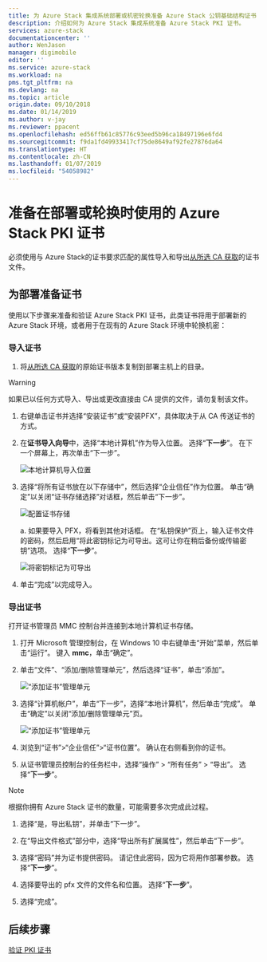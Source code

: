 ```yaml
---
title: 为 Azure Stack 集成系统部署或机密轮换准备 Azure Stack 公钥基础结构证书 | Microsoft Docs
description: 介绍如何为 Azure Stack 集成系统准备 Azure Stack PKI 证书。
services: azure-stack
documentationcenter: ''
author: WenJason
manager: digimobile
editor: ''
ms.service: azure-stack
ms.workload: na
pms.tgt_pltfrm: na
ms.devlang: na
ms.topic: article
origin.date: 09/10/2018
ms.date: 01/14/2019
ms.author: v-jay
ms.reviewer: ppacent
ms.openlocfilehash: ed56ffb61c85776c93eed5b96ca18497196e6fd4
ms.sourcegitcommit: f9da1fd49933417cf75de8649af92fe27876da64
ms.translationtype: HT
ms.contentlocale: zh-CN
ms.lasthandoff: 01/07/2019
ms.locfileid: "54058982"
---
```

# <a name="prepare-azure-stack-pki-certificates-for-use-in-deployment-or-rotation"></a>准备在部署或轮换时使用的 Azure Stack PKI 证书
必须使用与 Azure Stack的证书要求匹配的属性导入和导出[从所选 CA 获取](azure-stack-get-pki-certs.md)的证书文件。


## <a name="prepare-certificates-for-deployment"></a>为部署准备证书
使用以下步骤来准备和验证 Azure Stack PKI 证书，此类证书将用于部署新的 Azure Stack 环境，或者用于在现有的 Azure Stack 环境中轮换机密： 

### <a name="import-the-certificate"></a>导入证书

1.  将[从所选 CA 获取](azure-stack-get-pki-certs.md)的原始证书版本复制到部署主机上的目录。 
  > [!WARNING]
  > 如果已以任何方式导入、导出或更改直接由 CA 提供的文件，请勿复制该文件。

1.  右键单击证书并选择“安装证书”或“安装PFX”，具体取决于从 CA 传送证书的方式。

1. 在**证书导入向导**中，选择“本地计算机”作为导入位置。 选择“**下一步**”。 在下一个屏幕上，再次单击“下一步”。

    ![本地计算机导入位置](./media/prepare-pki-certs/1.png)

1.  选择“将所有证书放在以下存储中”，然后选择“企业信任”作为位置。 单击“确定”以关闭“证书存储选择”对话框，然后单击“下一步”。

    ![配置证书存储](./media/prepare-pki-certs/3.png)

    a. 如果要导入 PFX，将看到其他对话框。 在“私钥保护”页上，输入证书文件的密码，然后启用“将此密钥标记为可导出。这可让你在稍后备份或传输密钥”选项。 选择“**下一步**”。

    ![将密钥标记为可导出](./media/prepare-pki-certs/2.png)

1. 单击“完成”以完成导入。

### <a name="export-the-certificate"></a>导出证书

打开证书管理员 MMC 控制台并连接到本地计算机证书存储。

1. 打开 Microsoft 管理控制台，在 Windows 10 中右键单击“开始”菜单，然后单击“运行”。 键入 **mmc**，单击“确定”。

1. 单击“文件”、“添加/删除管理单元”，然后选择“证书”，单击“添加”。

    ![“添加证书”管理单元](./media/prepare-pki-certs/mmc-2.png)
 
1. 选择“计算机帐户”，单击“下一步”，选择“本地计算机”，然后单击“完成”。 单击“确定”以关闭“添加/删除管理单元”页。

    ![“添加证书”管理单元](./media/prepare-pki-certs/mmc-3.png)

1. 浏览到“证书”>“企业信任”>“证书位置”。 确认在右侧看到你的证书。

1. 从证书管理员控制台的任务栏中，选择“操作” > “所有任务” > “导出”。 选择“**下一步**”。

  > [!NOTE]
  > 根据你拥有 Azure Stack 证书的数量，可能需要多次完成此过程。

1. 选择“是，导出私钥”，并单击“下一步”。

1. 在“导出文件格式”部分中，选择“导出所有扩展属性”，然后单击“下一步”。

1. 选择“密码”并为证书提供密码。 请记住此密码，因为它将用作部署参数。 选择“**下一步**”。

1. 选择要导出的 pfx 文件的文件名和位置。 选择“**下一步**”。

1. 选择“完成”。

## <a name="next-steps"></a>后续步骤
[验证 PKI 证书](azure-stack-validate-pki-certs.md)

<!-- Update_Description: wording update -->